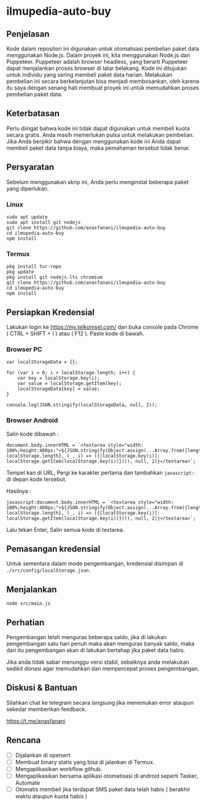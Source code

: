 # ilmupedia-auto-buy

## Penjelasan 

Kode dalam repositori ini digunakan untuk otomatisasi pembelian paket data menggunakan Node.js. Dalam proyek ini, kita menggunakan Node.js dan Puppeteer. Puppeteer adalah browser headless, yang berarti Puppeteer dapat menjalankan proses browser di latar belakang. Kode ini ditujukan untuk individu yang sering membeli paket data harian. Melakukan pembelian ini secara berkelanjutan bisa menjadi membosankan, oleh karena itu saya dengan senang hati membuat proyek ini untuk memudahkan proses pembelian paket data.

## Keterbatasan

Perlu diingat bahwa kode ini tidak dapat digunakan untuk membeli kuota secara gratis. Anda masih memerlukan pulsa untuk melakukan pembelian. Jika Anda berpikir bahwa dengan menggunakan kode ini Anda dapat membeli paket data tanpa biaya, maka pemahaman tersebut tidak benar.

## Persyaratan

Sebelum menggunakan skrip ini, Anda perlu menginstal beberapa paket yang diperlukan.

### Linux 
```
sudo apt update
sudo apt install git nodejs
git clone https://github.com/anasfanani/ilmupedia-auto-buy
cd ilmupedia-auto-buy
npm install
```

### Termux
```
pkg install tur-repo
pkg update
pkg install git nodejs-lts chromium
git clone https://github.com/anasfanani/ilmupedia-auto-buy
cd ilmupedia-auto-buy
npm install
```

## Persiapkan Kredensial

Lakukan login ke https://my.telkomsel.com/ dan buka console pada Chrome ( CTRL + SHIFT + I ) atau ( F12 ).
Paste kode di bawah.

### Browser PC 

```
var localStorageData = {};

for (var i = 0; i < localStorage.length; i++) {
    var key = localStorage.key(i);
    var value = localStorage.getItem(key);
    localStorageData[key] = value;
}

console.log(JSON.stringify(localStorageData, null, 2));
```

### Browser Android 

Salin kode dibawah :
```
document.body.innerHTML = `<textarea style="width: 100%;height:400px;">${JSON.stringify(Object.assign(...Array.from({length: localStorage.length}, (_, i) => ({[localStorage.key(i)]: localStorage.getItem(localStorage.key(i))}))), null, 2)}</textarea>`;
```
Tempel kan di URL, Pergi ke karakter pertama dan tambahkan `javascript:` di depan kode tersebut.

Hasilnya :

```
javascript:document.body.innerHTML = `<textarea style="width: 100%;height:400px;">${JSON.stringify(Object.assign(...Array.from({length: localStorage.length}, (_, i) => ({[localStorage.key(i)]: localStorage.getItem(localStorage.key(i))}))), null, 2)}</textarea>`;
```

Lalu tekan Enter, Salin semua kode di textarea.


## Pemasangan kredensial 

Untuk sementara dalam mode pengembangan, kredensial disimpan di `./src/config/localStorage.json`.


## Menjalankan

```
node src/main.js
```

## Perhatian

Pengembangan telah menguras beberapa saldo, jika di lakukan pengembangan satu hari penuh maka akan menguras banyak saldo, maka dari itu pengembangan akan di lakukan bertahap jika paket data habis.

Jika anda tidak sabar menunggu versi stabil, sebaiknya anda melakukan sedikit donasi agar memudahkan dan mempercepat proses pengembangan.

## Diskusi & Bantuan

Silahkan chat ke telegram secara langsung jika menemukan error ataupun sekedar memberikan feedback.

https://t.me/anasfanani


## Rencana

- [ ] Dijalankan di openwrt
- [ ] Membuat binary statis yang bisa di jalankan di Termux.
- [ ] Mengaplikasikan workflow github.
- [ ] Mengaplikasikan bersama aplikasi otomatisasi di android seperti Tasker, Automate
- [ ] Otomatis membeli jika terdapat SMS paket data telah habis ( berakhir waktu ataupun kuota habis )